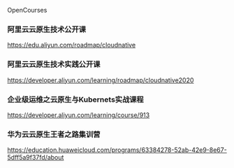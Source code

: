 OpenCourses

### 阿里云云原生技术公开课
https://edu.aliyun.com/roadmap/cloudnative

### 阿里云云原生技术实践公开课
https://developer.aliyun.com/learning/roadmap/cloudnative2020

### 企业级运维之云原生与Kubernets实战课程
https://developer.aliyun.com/learning/course/913

### 华为云云原生王者之路集训营
https://education.huaweicloud.com/programs/63384278-52ab-42e9-8e67-5dff5a9f37fd/about

